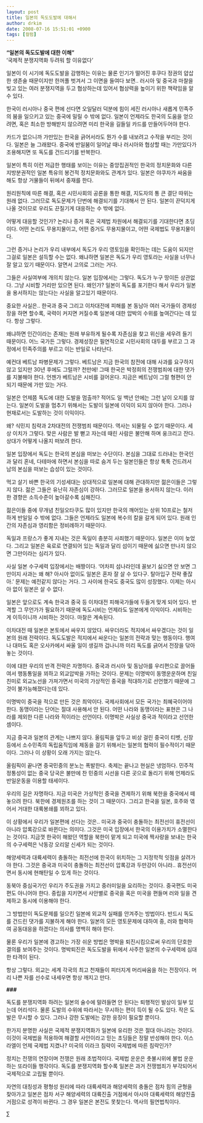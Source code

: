 ```yaml
---
layout: post
title: 일본의 독도도발에 대해서
author: drkim
date: 2008-07-16 15:51:01 +0900
tags: [컬럼]
---
```

**“일본의 독도도발에 대한 이해”**  
‘국제적 분쟁지역화 두려워 할 이유없다’ 

일본이 이 시기에 독도도발을 감행하는 이유는 물론 인기가 떨어진 후쿠다 정권의 얍삽한 생존술 때문이지만 한꺼풀 벗겨서 그 이면을 들여다 보면.. 러시아 및 중국과 마찰을 빚고 있는 여러 분쟁지역을 두고 협상하는데 있어서 협상력을 높이기 위한 책략임을 알 수 있다. 

한국이 러시아나 중국 편에 선다면 오일달러 덕분에 힘이 세진 러시아나 새롭게 민족주의 붐을 일으키고 있는 중국에 밀릴 수 밖에 없다. 일본이 언제라도 한국의 도움을 얻으려면, 혹은 최소한 방해받지 않으려면 미리 한국을 길들일 카드를 만들어두어야 한다. 

카드가 없으니까 가만있는 한국을 긁어서라도 뭔가 수를 내보려고 수작을 부리는 것이다. 일본은 늘 그래왔다. 중국에 반일붐이 일어날 때나 러시아와 협상할 때는 가만있다가 조용해지면 또 독도를 건드리기를 반복한다. 

일본이 특히 이런 저급한 행태를 보이는 이유는 중앙집권적인 한국의 정치문화와 다른 지방분권적인 일본 특유의 봉건적 정치문화와도 관계가 있다. 일본은 야쿠자가 싸움을 해도 항상 거물들이 뒤에서 중재를 한다. 

원리원칙에 따른 해결, 혹은 시민사회의 공론을 통한 해결, 지도자의 통 큰 결단 따위는 원래 없다. 그러므로 독도문제가 단번에 해결되기를 기대해서 안 된다. 일본이 끈덕지게 나올 것이므로 우리도 끈질기게 대응하는 수 밖에 없다. 

어떻게 대응할 것인가? 논리나 증거 혹은 국제법 차원에서 해결되기를 기대한다면 초딩이다. 어떤 논리도 무용지물이고, 어떤 증거도 무용지물이고, 어떤 국제법도 무용지물이다. 

그런 증거나 논리가 우리 내부에서 독도가 우리 영토임을 확인하는 데는 도움이 되지만 그걸로 일본은 설득할 수는 없다. 왜냐하면 일본은 독도가 우리 영토라는 사실을 너무나 잘 알고 있기 때문이다. 알면서 고의로 그러는 거다. 

그들은 사실여부에 개의치 않는다. 일본 입장에서는 그렇다. 독도가 누구 땅이든 상관없다. 그냥 시비할 거리만 있으면 된다. 왜인가? 일본이 독도를 포기한다 해서 우리가 일본을 용서하지는 않는다는 사실을 알고있기 때문이다. 

중요한 사실은.. 한국과 중국 그리고 이차대전에 피해를 본 동남아 여러 국가들이 경제성장을 하면 할수록, 국력이 커지면 커질수록 일본에 대한 압박의 수위를 높여간다는 데 있다. 항상 그렇다. 

왜냐하면 인간이라는 존재는 원래 부유하게 될수록 자존심을 찾고 위신을 세우려 들기 때문이다. 어느 국가든 그렇다. 경제성장은 필연적으로 시민사회의 대두를 부르고 그 과정에서 민족주의를 부르고 이는 반일로 나타난다. 

예컨대 베트남 파병문제가 그렇다. 베트남은 지금 한국의 참전에 대해 사과를 요구하지 않고 있지만 30년 후에도 그럴까? 천만에! 그때 한국은 박정희의 전쟁범죄에 대한 댓가를 지불해야 한다. 언젠가 베트남은 시비를 걸어온다. 지금은 베트남이 그럴 형편이 안 되기 때문에 가만 있는 거다. 

일본은 언제쯤 독도에 대한 도발을 멈출까? 적어도 일 백년 안에는 그런 날이 오지를 않는다. 일본이 도발을 멈추기 위해서는 도발이 일본에 이익이 되지 않아야 한다. 그러나 현재로서는 도발하는 것이 이익이다. 

왜? 식민지 침략과 2차대전의 전쟁범죄 때문이다. 역사는 되물릴 수 없기 때문이다. 세상 이치가 그렇다. 맞은 사람은 발 뻗고 자는데 때린 사람은 불안해 하며 웅크리고 잔다. 상대가 어떻게 나올지 떠보려 한다. 

일본 입장에서 독도는 한국의 본심을 떠보는 수단이다. 본심을 그대로 드러내는 한국인과 달리 혼네, 다테마에 하면서 본심을 따로 숨겨 두는 일본인들은 항상 툭툭 건드려서 남의 본심을 떠보는 습성이 있는 것이다. 

먹고 살기 바쁜 한국의 기성세대는 상대적으로 일본에 대해 관대하지만 젊은이들은 그렇지 않다. 젊은 그들은 유난히 자존심이 강하다. 그러므로 일본을 용서하지 않는다. 이러한 경향은 소득수준이 높아갈수록 심해진다. 

젊은이들 중에 무개념 친일오타쿠도 많이 있지만 한국의 깨어있는 상위 10프로는 철저하게 반일일 수 밖에 없다. 그들은 언제라도 일본에 복수의 칼을 갈게 되어 있다. 원래 인간의 자존심과 영리함은 정비례하기 때문이다. 

독일과 프랑스가 좋게 지내는 것은 독일이 충분히 사죄했기 때문이다. 일본은 이미 늦었다. 그리고 일본은 육로로 연결되어 있는 독일과 달리 섬이기 때문에 싫으면 만나지 않으면 그만이라는 심리가 있다.

사실 일본 수구세력 입장에서는 배짱이다. ‘어차피 섬나라인데 꼴보기 싫으면 안 보면 그만이지 사과는 왜 해? 아시아 없이도 일본은 혼자 잘 살 수 있다구. 탈아입구 전략 좋잖아.’ 문제는 예전같지 않다는 거다. 그 사이에 한국도 중국도 많이 성장했다. 이제는 아시아 없이 일본은 살 수 없다. 

일본은 앞으로도 계속 한국과 중국 등 이차대전 피해국가들에 두들겨 맞게 되어 있다. 반격할 그 무언가가 필요하기 때문에 독도시비는 언제라도 일본에게 이익이다. 시비하는 게 이득이니까 시비하는 것이다. 마찰은 계속된다. 

이차대전 때 일본은 본토에서 싸우지 않았다. 싸우더라도 적지에서 싸우겠다는 것이 일본의 원래 전략이다. 독도도발은 적지에서 싸운다는 일본의 전략과 맞는 행동이다. 행여나 대마도 혹은 오사카에서 싸울 일이 생길까 겁나니까 미리 독도를 긁어서 전장을 닦아놓는 것이다.

이에 대한 우리의 반격 전략은 자명하다. 중국과 러시아 및 동남아를 우리편으로 끌어들여서 행동통일을 꾀하고 외교압박을 가하는 것이다. 문제는 이명박이 동맹운운하며 친일친미로 외교노선을 가져가면서 미국의 가상적인 중국을 적대하기로 선언했기 때문에 그것이 불가능해졌다는데 있다. 

이명박이 중국을 적으로 만든 것은 최악이다. 국제사회에서 모든 국가는 최혜국이어야 한다. 동맹이라는 단어는 절대 사용해서 안 된다. 어떤 나라와 동맹이라는 표현은 그 나라를 제외한 다른 나라와 적이라는 선언이다. 이명박은 사실상 중국과 적이라고 선언한 셈이다. 

지금 중국과 일본의 관계는 나쁘지 않다. 올림픽을 앞두고 비상 걸린 중국이 티벳, 신장 등에서 소수민족의 독립움직임에 제동을 걸기 위해서는 일본의 협력이 필수적이기 때문이다. 그러나 이 상황이 오래 가지는 않는다. 

올림픽이 끝나면 중국민중의 분노는 폭발한다. 축제는 끝나고 현실은 냉엄하다. 민주적 정통성이 없는 중국 당국은 불만에 찬 민중의 시선을 다른 곳으로 돌리기 위해 언제라도 반일운동을 이용할 태세이다. 

우리의 길은 자명하다. 지금 미국은 가상적인 중국을 견제하기 위해 북한을 중국에서 떼놓으려 한다. 북한에 경제원조를 하는 것이 그 때문이다. 그리고 한국을 일본, 호주와 엮어서 거대한 대륙봉쇄를 꾀하고 있다.

이 상황에서 우리가 일본편에 선다는 것은.. 미국과 중국이 충돌하는 최전선이 휴전선이 아니라 압록강으로 바뀐다는 의미다. 그것은 미국 입장에서 한국의 이용가치가 소멸한다는 것이다. 지금껏 한국이 해왔던 역할을 북한이 맡게 되고 미국에 짝사랑을 보내는 한국의 수구세력은 낙동강 오리알 신세가 되는 것이다. 

해양세력과 대륙세력이 충돌하는 최전선에 한국이 위치하는 그 지정학적 잇점을 살려가야 한다. 그것은 중국과 미국이 충돌하는 최전선이 압록강과 두만강이 아니라.. 휴전선이면서 동시에 현해탄일 수 있게 하는 것이다. 

동북아 중심국가인 우리가 주도권을 가지고 중러미일을 요리하는 것이다. 중국편도 미국편도 아니어야 한다. 중립을 지키면서 사안별로 중국을 혹은 미국을 편들며 러와 일을 견제하고 동시에 이용해야 한다. 

그 방법만이 독도문제를 일으킨 일본에 외교적 실패를 안겨주는 방법이다. 반드시 독도를 건드린 댓가를 지불하게 해야 한다. 일본의 모든 영토문제에 대하여 중, 러와 협력하여 공동대응을 하겠다는 의사를 명백히 해야 한다. 

물론 우리가 일본에 경고하는 가장 쉬운 방법은 명박을 퇴진시킴으로써 우리의 단호한 결의를 보여주는 것이다. 명박퇴진은 독도도발을 뒤에서 사주한 일본의 수구세력에 심대한 타격이 된다. 

항상 그렇다. 외교는 세계 각국의 최고 천재들이 피터지게 머리싸움을 하는 전장이다. 머리 나쁜 자를 선수로 내세우면 항상 깨지고 만다. 

**###**

독도를 분쟁지역화 하려는 일본의 술수에 말려들면 안 된다는 퇴행적인 발상이 일부 있는데 어리석다. 물론 도발의 수위에 따라서는 무시하는 편이 득이 될 수도 있다. 작은 도발은 무시할 수 있다. 그러나 강한 도발에는 강한 응징이 필요할 뿐이다. 

한가지 분명한 사실은 국제적 분쟁지역화가 일본에 유리한 것은 절대 아니라는 것이다. 이것이 국제법을 적용하여 해결할 사안이라고 믿는 초딩들은 정말 반성해야 한다. 이스라엘이 언제 국제법 지켰나? 미국의 이라크 침략이 국제법에 따른 침략인가?

정치는 전쟁의 연장이며 전쟁은 원래 초법적이다. 국제법 운운은 촛불시위에 불법 운운하는 또라이들 행각이다. 독도를 분쟁지역화 할수록 일본은 과거 전쟁범죄가 부각되어서 국제적으로 고립될 뿐이다. 

자연의 대칭성과 평형성 원리에 따라 대륙세력과 해양세력의 충돌은 점차 힘의 균형을 찾아가고 일본은 점차 서구 해양세력의 대륙진출 거점에서 아시아 대륙세력의 해양진출거점으로 성격이 바뀐다. 그 경우 일본은 본전도 못찾는다. 역사의 필연법칙이다. 



∑